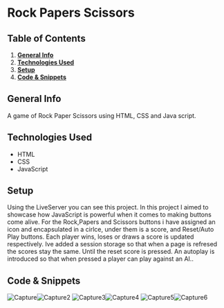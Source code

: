 # Rock Papers Scissors

## Table of Contents
1. [**General Info**](#general-info)
2. [**Technologies Used**](#technologies-used)
3. [**Setup**](#setup)
4. [**Code & Snippets**](#CodeSnippets)
## General Info
A game of Rock Paper Scissors using HTML, CSS and Java script.
## Technologies Used
- HTML
- CSS
- JavaScript
  

## Setup
Using the LiveServer you can see this project.
In this project I aimed to showcase how JavaScript is powerful when it comes to making buttons come alive.
For the Rock,Papers and Scissors buttons i have assigned an icon and encapsulated in a cirlce, under them is a score, and Reset/Auto Play buttons.
Each player wins, loses or draws a score is updated respectively.
Ive added a session storage so that when a page is refresed the scores stay the same. Until the reset score is pressed.
An autoplay is introduced so that when pressed a player can play against an AI..
## Code & Snippets

![Capture](https://github.com/AhmadBahr/Rock-Papers-Scissors/assets/150359856/47ee2ee9-5860-463a-bffe-e12b3ee0eb19)![Capture2](https://github.com/AhmadBahr/Rock-Papers-Scissors/assets/150359856/b9e9610c-b8de-42b1-b1e9-a6036ce3a0b0)
![Capture3](https://github.com/AhmadBahr/Rock-Papers-Scissors/assets/150359856/76103752-1c5f-4edc-8bc1-0d556fe5325b)![Capture4](https://github.com/AhmadBahr/Rock-Papers-Scissors/assets/150359856/e6cb82e7-ba21-4340-9af7-4631bde010ce)
![Capture5](https://github.com/AhmadBahr/Rock-Papers-Scissors/assets/150359856/d6c5f79b-df58-45c2-88f7-cf17b8aa5171)![Capture6](https://github.com/AhmadBahr/Rock-Papers-Scissors/assets/150359856/a24761a1-b650-404b-85b0-ef65cf00ef2b)



